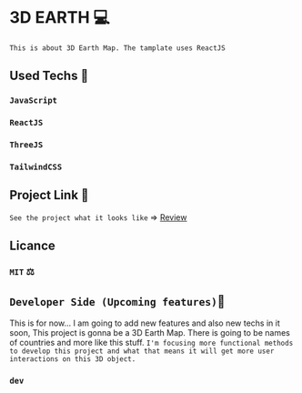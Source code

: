 # 3D EARTH 💻
`This is about 3D Earth Map. The tamplate uses ReactJS`

## Used Techs 🥰

### `JavaScript`
### `ReactJS`
### `ThreeJS`
### `TailwindCSS`

## Project Link 🔭

`See the project what it looks like` => [Review](https://3d-earth-map.vercel.app/)

## Licance
### `MIT` ⚖️

## `Developer Side (Upcoming features)`💫
This is for now...  I am going to add new features and also new techs in it soon, This project is gonna be a 3D Earth Map. There is going to be names of countries and more like this stuff. `I'm focusing more functional methods to develop this project and what that means it will get more user interactions on this 3D object.`

### `dev`
